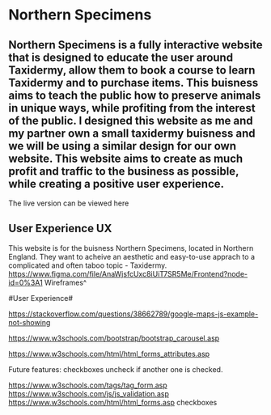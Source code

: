 # Northern Specimens

## Northern Specimens is a fully interactive website that is designed to educate the user around Taxidermy, allow them to book a course to learn Taxidermy and to purchase items. This buisness aims to teach the public how to preserve animals in unique ways, while profiting from the interest of the public. I designed this website as me and my partner own a small taxidermy buisness and we will be using a similar design for our own website. This website aims to create as much profit and traffic to the business as possible, while creating a positive user experience.
The live version can be viewed here
## **User Experience UX**
This website is for the buisness Northern Specimens, located in Northern England. They want to acheive an aesthetic and easy-to-use apprach to a complicated and often taboo topic - Taxidermy. 
https://www.figma.com/file/AnaWjsfcUxc8iUiT7SR5Me/Frontend?node-id=0%3A1
Wireframes^

#User Experience#


https://stackoverflow.com/questions/38662789/google-maps-js-example-not-showing 


https://www.w3schools.com/bootstrap/bootstrap_carousel.asp

https://www.w3schools.com/html/html_forms_attributes.asp


Future features: checkboxes uncheck if another one is checked.

https://www.w3schools.com/tags/tag_form.asp
https://www.w3schools.com/js/js_validation.asp
https://www.w3schools.com/html/html_forms.asp checkboxes